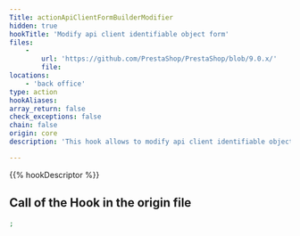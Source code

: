 ```yaml
---
Title: actionApiClientFormBuilderModifier
hidden: true
hookTitle: 'Modify api client identifiable object form'
files:
    -
        url: 'https://github.com/PrestaShop/PrestaShop/blob/9.0.x/'
        file: 
locations:
    - 'back office'
type: action
hookAliases: 
array_return: false
check_exceptions: false
chain: false
origin: core
description: 'This hook allows to modify api client identifiable object forms content by modifying form builder data or FormBuilder itself'

---
```


{{% hookDescriptor %}}

## Call of the Hook in the origin file

```php
;
```
